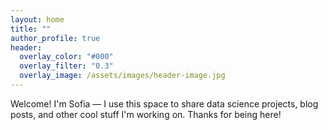 ```yaml
---
layout: home
title: ""
author_profile: true
header:
  overlay_color: "#000"
  overlay_filter: "0.3"
  overlay_image: /assets/images/header-image.jpg
---
```


Welcome! I'm Sofia — I use this space to share data science projects, blog posts, and other cool stuff I'm working on. Thanks for being here!
